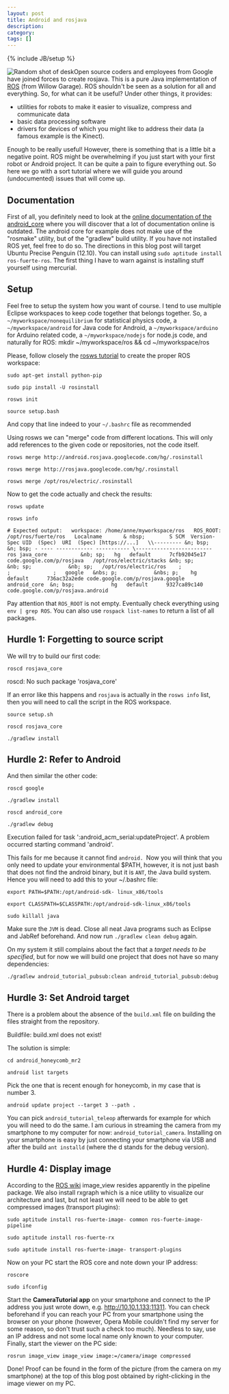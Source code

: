 ```yaml
---
layout: post
title: Android and rosjava
description: 
category: 
tags: []
---
```

{% include JB/setup %}

![Random shot of desk](\[$dl-reference=/groups/10157/portlets/20/file-entries/23439/1.0.xml$\])Open source
coders and employees from Google have joined forces to create rosjava. This is
a pure Java implementation of [ROS](http://www.willowgarage.com/pages/software/ros-platform) (from Willow Garage). ROS shouldn't be seen as a solution for
all and everything. So, for what can it be useful? Under other things, it
provides:

  * utilities for robots to make it easier to visualize, compress and communicate data
  * basic data processing software
  * drivers for devices of which you might like to address their data (a famous example is the Kinect).

Enough to be really useful! However, there is something that is a little bit a
negative point. ROS might be overwhelming if you just start with your first
robot or Android project. It can be quite a pain to figure everything out. So
here we go with a sort tutorial where we will guide you around (undocumented)
issues that will come up.



##  Documentation

First of all, you definitely need to look at the [online documentation of the android_core](http://docs.rosjava.googlecode.com/hg/android_core/html/building.html) where you will discover that a lot of documentation online is outdated. The
android core for example does not make use of the "rosmake" utility, but of
the "gradlew" build utility. If you have not installed ROS yet, feel free to
do so. The directions in this blog post will target Ubuntu Precise Penguin
(12.10). You can install using `sudo aptitude install ros-fuerte-ros`. The
first thing I have to warn against is installing stuff yourself using
mercurial.



##  Setup

Feel free to setup the system how you want of course. I tend to use multiple
Eclipse workspaces to keep code together that belongs together. So, a
`~/myworkspace/nonequilibrium` for statistical physics code, a
`~/myworkspace/android` for Java code for Android, a `~/myworkspace/arduino`
for Arduino related code, a `~/myworkspace/nodejs` for node.js code, and
naturally for ROS: mkdir ~/myworkspace/ros && cd ~/myworkspace/ros



Please, follow closely the [rosws
tutorial](http://www.ros.org/doc/api/rosinstall/html/rosws_tutorial.html ) to
create the proper ROS workspace:

`sudo apt-get install python-pip`

`sudo pip install -U rosinstall`

`rosws init`

`source setup.bash `

And copy that line indeed to your `~/.bashrc` file as recommended



Using rosws we can "merge" code from different locations. This will only add
references to the given code or repositories, not the code itself.

`rosws merge http://android.rosjava.googlecode.com/hg/.rosinstall`

`rosws merge http://rosjava.googlecode.com/hg/.rosinstall`

`rosws merge /opt/ros/electric/.rosinstall`



Now to get the code actually and check the results:

`rosws update`

`rosws info`



`# Expected output:  
workspace: /home/anne/myworkspace/ros  
ROS_ROOT: /opt/ros/fuerte/ros  
Localname       & nbsp;        S SCM  Version-Spec UID  (Spec)  URI  (Spec)
[https://...]  
\\--------- &n; bsp;            &n; bsp; - ---- ------------ -----------
\-------------------------  
ros java_core           &nb; sp;   hg   default      7cfb92045e17
code.google.com/p/rosjava  
/opt/ros/electric/stacks &nb; sp;            &nb; sp;            &nb; sp;  
/opt/ros/electric/ros    ;              ;              ;  
google   &nbs; p;            &nbs; p;    hg   default      736ac32a2ede
code.google.com/p/rosjava.google  
android_core  &n; bsp;            hg   default      9327ca89c140
code.google.com/p/rosjava.android`

Pay attention that `ROS_ROOT` is not empty. Eventually check everything using
`env | grep ROS`. You can also use `rospack list-names` to return a list of
all packages.

##  Hurdle 1: Forgetting to source script

We will try to build our first code:

`roscd rosjava_core`



roscd: No such package 'rosjava_core'

If an error like this happens and `rosjava` is actually in the `rosws info`
list, then you will need to call the script in the ROS workspace.

`source setup.sh`

`roscd rosjava_core`

`./gradlew install`

##  Hurdle 2: Refer to Android

And then similar the other code:

`roscd google`

`./gradlew install`

`roscd android_core`

`./gradlew debug`



Execution failed for task ':android_acm_serial:updateProject'. A problem
occurred starting command 'android'.

This fails for me because it cannot find `android. `Now you will think that
you only need to update your environmental $PATH, however, it is not just bash
that does not find the android binary, but it is `ANT`, the Java build system.
Hence you will need to add this to your ~/.bashrc file:

`export PATH=$PATH:/opt/android-sdk- linux_x86/tools`

`export CLASSPATH=$CLASSPATH:/opt/android-sdk-linux_x86/tools`

`sudo killall java `

Make sure the `JVM` is dead. Close all neat Java programs such as Eclipse and
JabRef beforehand. And now run `./gradlew clean debug` again.



On my system it still complains about the fact that a _target needs to be
specified_, but for now we will build one project that does not have so many
dependencies:

`./gradlew android_tutorial_pubsub:clean android_tutorial_pubsub:debug`

##  Hurdle 3: Set Android target

There is a problem about the absence of the `build.xml` file on building the
files straight from the repository.

Buildfile: build.xml does not exist!

The solution is simple:

`cd android_honeycomb_mr2`

`android list targets`

Pick the one that is recent enough for honeycomb, in my case that is number 3.

`android update project --target 3 --path .`



You can pick `android_tutorial_teleop` afterwards for example for which you
will need to do the same. I am curious in streaming the camera from my
smartphone to my computer for now: `android_tutorial_camera`. Installing on
your smartphone is easy by just connecting your smartphone via USB and after
the build `ant installd` (where the d stands for the debug version).





##  Hurdle 4: Display image

According to the [ROS wiki](http://www.ros.org/wiki/image_view) image_view
resides apparently in the pipeline package. We also install rxgraph which is a
nice utility to visualize our architecture and last, but not least we will
need to be able to get compressed images (transport plugins):

`sudo aptitude install ros-fuerte-image- common ros-fuerte-image-pipeline`

`sudo aptitude install ros-fuerte-rx `

`sudo aptitude install ros-fuerte-image- transport-plugins`



Now on your PC start the ROS core and note down your IP address:

`roscore`

`sudo ifconfig`



Start the **CameraTutorial app** on your smartphone and connect to the IP
address you just wrote down, e.g. http://10.10.1.133:11311. You can check
beforehand if you can reach your PC from your smartphone using the browser on
your phone (however, Opera Mobile couldn't find my server for some reason, so
don't trust such a check too much). Needless to say, use an IP address and not
some local name only known to your computer. Finally, start the viewer on the
PC side:

`rosrun image_view image_view image:=/camera/image compressed`



Done! Proof can be found in the form of the picture (from the camera on my
smartphone) at the top of this blog post obtained by right-clicking in the
image viewer on my PC.


